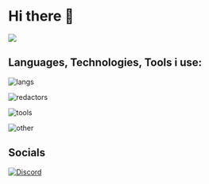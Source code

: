 # Hi there 👋


[![](https://visitcount.itsvg.in/api?id=svaarich&icon=2&color=6)](https://visitcount.itsvg.in)

## Languages, Technologies, Tools i use:
![langs](https://go-skill-icons.vercel.app/api/icons?i=swift,c,cpp,lua,py,md,pkl)

![redactors](https://go-skill-icons.vercel.app/api/icons?i=xcode,vscode,sublime,obsidian)

![tools](https://go-skill-icons.vercel.app/api/icons?i=git,github,githubactions,docker,postman,jira,firebase)

![other](https://go-skill-icons.vercel.app/api/icons?i=ps,ai,lr,figma,canva,blender,sketchup)

## Socials
[![Discord](https://go-skill-icons.vercel.app/api/icons?i=discord)](https://discord.com/users/254336207981510657)
